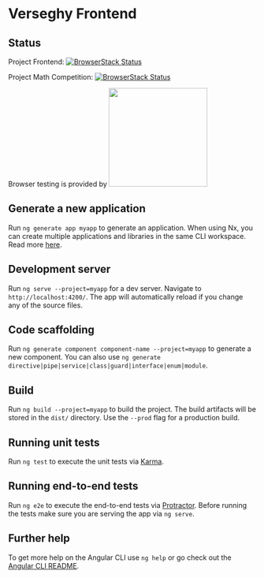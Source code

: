 # Verseghy Frontend

## Status

Project Frontend: [![BrowserStack Status](https://automate.browserstack.com/badge.svg?badge_key=UUd3SW5kUFpEbW9ya1NRZGRwRm1aL3p2L1UxSHdMN3RmUUkwRkZYdzU1cz0tLWxNVk9jVHdSbUdTQ0dPZEFJeW5hU0E9PQ==--d6ba13a5cfc0832253f3bf00402fda1b38f98c66)](https://automate.browserstack.com/public-build/UUd3SW5kUFpEbW9ya1NRZGRwRm1aL3p2L1UxSHdMN3RmUUkwRkZYdzU1cz0tLWxNVk9jVHdSbUdTQ0dPZEFJeW5hU0E9PQ==--d6ba13a5cfc0832253f3bf00402fda1b38f98c66)

Project Math Competition: [![BrowserStack Status](https://automate.browserstack.com/badge.svg?badge_key=N3hiT08xL2xzUW5KYmxyaXp5SFlZSVpOYnVEQi9FUjJKTHRDOEk0bHZtQT0tLTVPdWJsUzIwSjJFd1prRWxydFI2ZFE9PQ==--b0235580637c9ad5227650e8bcf944ae74256f43)](https://automate.browserstack.com/public-build/N3hiT08xL2xzUW5KYmxyaXp5SFlZSVpOYnVEQi9FUjJKTHRDOEk0bHZtQT0tLTVPdWJsUzIwSjJFd1prRWxydFI2ZFE9PQ==--b0235580637c9ad5227650e8bcf944ae74256f43)

Browser testing is provided by <a href="https://www.browserstack.com"><img width="200px" src="https://beta.verseghy-gimnazium.net/assets/svg/Browserstack-logo.svg" alt=""/></a>

## Generate a new application

Run `ng generate app myapp` to generate an application. When using Nx, you can create multiple applications and libraries in the same CLI workspace. Read more [here](http://nrwl.io/nx).

## Development server

Run `ng serve --project=myapp` for a dev server. Navigate to `http://localhost:4200/`. The app will automatically reload if you change any of the source files.

## Code scaffolding

Run `ng generate component component-name --project=myapp` to generate a new component. You can also use `ng generate directive|pipe|service|class|guard|interface|enum|module`.

## Build

Run `ng build --project=myapp` to build the project. The build artifacts will be stored in the `dist/` directory. Use the `--prod` flag for a production build.

## Running unit tests

Run `ng test` to execute the unit tests via [Karma](https://karma-runner.github.io).

## Running end-to-end tests

Run `ng e2e` to execute the end-to-end tests via [Protractor](http://www.protractortest.org/).
Before running the tests make sure you are serving the app via `ng serve`.

## Further help

To get more help on the Angular CLI use `ng help` or go check out the [Angular CLI README](https://github.com/angular/angular-cli/blob/master/README.md).
